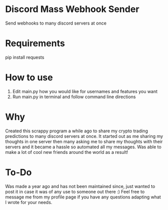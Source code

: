 # Discord Mass Webhook Sender
 Send webhooks to many discord servers at once

# Requirements
pip install requests

# How to use
1. Edit main.py how you would like for usernames and features you want
2. Run main.py in terminal and follow command line directions

# Why
Created this scrappy program a while ago to share my crypto trading predictions to many discord servers at once. It started out as me sharing my thoughts in one server then many asking me to share my thoughts with their servers and it became a hassle so automated all my messages. Was able to make a lot of cool new friends around the world as a result!

# To-Do
Was made a year ago and has not been maintained since, just wanted to post it in case it was of any use to someone out there :)
Feel free to message me from my profile page if you have any questions adapting what I wrote for your needs.
